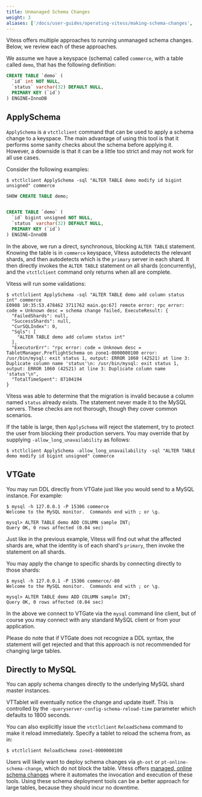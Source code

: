 ```yaml
---
title: Unmanaged Schema Changes
weight: 3
aliases: ['/docs/user-guides/operating-vitess/making-schema-changes', '/docs/schema-management/unmanaged-schema-changes/', '/docs/user-guides/unmanaged-schema-changes/']
---
```


Vitess offers multiple approaches to running unmanaged schema changes. Below, we review each of these approaches.

We assume we have a keyspace (schema) called `commerce`, with a table called `demo`, that has the following definition:

```sql
CREATE TABLE `demo` (
  `id` int NOT NULL,
  `status` varchar(32) DEFAULT NULL,
  PRIMARY KEY (`id`)
) ENGINE=InnoDB
```

## ApplySchema

`ApplySchema` is a `vtctlclient` command that can be used to apply a schema change to a keyspace. The main advantage of using this tool is that it performs some sanity checks about the schema before applying it. However, a downside is that it can be a little too strict and may not work for all use cases.

Consider the following examples:

```shell
$ vtctlclient ApplySchema -sql "ALTER TABLE demo modify id bigint unsigned" commerce
```
```sql
SHOW CREATE TABLE demo;


CREATE TABLE `demo` (
  `id` bigint unsigned NOT NULL,
  `status` varchar(32) DEFAULT NULL,
  PRIMARY KEY (`id`)
) ENGINE=InnoDB
```
In the above, we run a direct, synchronous, blocking `ALTER TABLE` statement. Knowing the table is in `commerce` keyspace, Vitess autodetects the relevant shards, and then autodetects which is the `primary` server in each shard. It then directly invokes the `ALTER TABLE` statement on all shards (concurrently), and the `vtctlclient` command only returns when all are complete.

Vitess will run some validations:

```shell
$ vtctlclient ApplySchema -sql "ALTER TABLE demo add column status int" commerce
E0908 10:35:53.478462 3711762 main.go:67] remote error: rpc error: code = Unknown desc = schema change failed, ExecuteResult: {
  "FailedShards": null,
  "SuccessShards": null,
  "CurSQLIndex": 0,
  "Sqls": [
    "ALTER TABLE demo add column status int"
  ],
  "ExecutorErr": "rpc error: code = Unknown desc = TabletManager.PreflightSchema on zone1-0000000100 error: /usr/bin/mysql: exit status 1, output: ERROR 1060 (42S21) at line 3: Duplicate column name 'status'\n: /usr/bin/mysql: exit status 1, output: ERROR 1060 (42S21) at line 3: Duplicate column name 'status'\n",
  "TotalTimeSpent": 87104194
}
```

Vitess was able to determine that the migration is invalid because a column named `status` already exists. The statement never made it to the MySQL servers. These checks are not thorough, though they cover common scenarios.

If the table is large, then `ApplySchema` will reject the statement, try to protect the user from blocking their production servers. You may override that by supplying `-allow_long_unavailability` as follows:

```shell
$ vtctlclient ApplySchema -allow_long_unavailability -sql "ALTER TABLE demo modify id bigint unsigned" commerce
```


## VTGate

You may run DDL directly from VTGate just like you would send to a MySQL instance. For example:

```shell
$ mysql -h 127.0.0.1 -P 15306 commerce
Welcome to the MySQL monitor.  Commands end with ; or \g.

mysql> ALTER TABLE demo ADD COLUMN sample INT;
Query OK, 0 rows affected (0.04 sec)
```

Just like in the previous example, Vitess will find out what the affected shards are, what the identity is of each shard's `primary`, then invoke the statement on all shards.

You may apply the change to specific shards by connecting directly to those shards:

```shell
$ mysql -h 127.0.0.1 -P 15306 commerce/-80
Welcome to the MySQL monitor.  Commands end with ; or \g.

mysql> ALTER TABLE demo ADD COLUMN sample INT;
Query OK, 0 rows affected (0.04 sec)
```

In the above we connect to VTGate via the `mysql` command line client, but of course you may connect with any standard MySQL client or from your application.

Please do note that if VTGate does not recognize a DDL syntax, the statement will get rejected and that this approach is not recommended for changing large tables.

## Directly to MySQL

You can apply schema changes directly to the underlying MySQL shard master instances. 

VTTablet will eventually notice the change and update itself. This is controlled by the `-queryserver-config-schema-reload-time` parameter which defaults to 1800 seconds.

You can also explicitly issue the `vtctlclient` `ReloadSchema` command to make it reload immediately. Specify a tablet to reload the schema from, as in:

```shell
$ vtctlclient ReloadSchema zone1-0000000100
```

Users will likely want to deploy schema changes via `gh-ost` or `pt-online-schema-change`, which do not block the table. Vitess offers [managed, online schema changes](../managed-online-schema-changes/) where it automates the invocation and execution of these tools. Using these schema
deployment tools can be a better approach for large tables, because they should incur no downtime.

